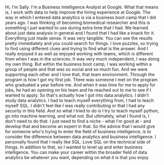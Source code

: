 Hi, I'm Sally. I'm a Business Intelligence Analyst
at Google. What that means is, I work with data to help improve
the hiring experience at Google. The way in which I entered data analytics
is via a business boot camp that I did years ago. I was thinking of
becoming biomedical researcher and this is something I just wanted
to use during extra time that I had. We learned about just data
analysis in general and I found that I had like a knack for it. Everything just made sense. It was very tangible. You can see the results pretty immediately
and you could search for things. I love puzzles, so
trying to find using different clues and trying to find what is the answer. And I really enjoyed it as well
as enjoyed working with teams, which is different from
when I was in the sciences. It was very much independent,
I was doing my own thing. But within the business boot camp,
I was working within a group of people and that was so social and so much fun. And we were supporting each other and
I love that, that team environment. Through the program is
how I got my first job. There was someone I met on the program
who graduated a year before me. And when it was time for me to apply for
jobs, he had an opening on his team and he reached out to me to
see if I wanted to apply. So that's actually how I
got into data analytics. I didn't study data analytics. I had to teach myself everything from,
I had to teach myself SQL. I didn't feel like I was
really contributing or that I had any security in this field. And so what I tried to do is I
try to teach myself python, go into machine learning, and what not. But ultimately, what I found is,
I don't need to do that. I just need to find a niche - what
I'm good at - and develop that and become an expert in that. So the advice that I would give for someone who's trying to enter the field
of business intelligence, is to consider the difference between
data analytics and business intelligence. I personally found that
I really like SQL. Love SQL on the technical
side of things. In addition to that, so I wanted to level
up and enter business intelligence. You can make your career within
the broader field of data analytics be whatever you want,
depending on what it is that you enjoy.